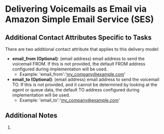 # Delivering Voicemails as Email via Amazon Simple Email Service (SES)


## Additional Contact Attributes Specific to Tasks
There are two additional contact attribute that applies to this delivery model:
-  **email_from (Optional)**: (email address) email address to send the voicemail FROM. If this is not provided, the default FROM address configured during implementation will be used.
    -  Example: 'email_from':'my_company@example.com'
-  **email_to (Optional)**: (email address) email address to send the voicemail TO. If this is not provided, and it cannot be determined by looking at the agent or queue data, the default TO address configured during implementation will be used.
    -  Example: 'email_to':'my_company@example.com'

## Additional Notes
1.  
